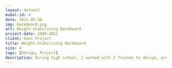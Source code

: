 ```yaml
---
layout: default
modal-id: 4
date: 2011-05-30
img: backboard.png
alt: Weight-Stabilizing Backboard
project-date: 2008-2011
client: Gann Project
title: Weight-Stabilizing Backboard
size: 4
tags: [Design, Project]
description: During high school, I worked with 3 friends to design, prototype and patent a weight-stabilizing backboard for search and rescue missions. During search and rescue missions, the injured person sometimes needs to be carried for miles over rough terrain while strapped tightly to a backboard. This experience can cause discomfort and significant injuries. Our design stabilizes the weight so the person has a more comfortable, safe experience. To fund this project, we were chosen twice to be Lemelson-MIT Inventeams and presented at MIT's EurekaFest. I designed, CADed, fabricated, and tested 3 prototypes, worked with patent attorneys to on the patent application, and developed a supplemental harness system. More info about the patent can be found <a href="https://www.google.ch/patents/US8474077">here</a>.
---
```

